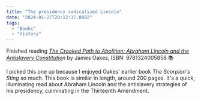 ```yaml
---
title: "The presidency radicalized Lincoln"
date: "2024-01-27T20:12:37.000Z"
tags: 
  - "Books"
  - "History"
---
```


Finished reading _[The Crooked Path to Abolition: Abraham Lincoln and the Antislavery Constitutio](https://micro.blog/books/9781324005858)n_ by James Oakes, ISBN: 9781324005858 📚

I picked this one up because I enjoyed Oakes' earlier book _The Scorpion's Sting_ so much. This book is similar in length, around 200 pages. It's a quick, illuminating read about Abraham Lincoln and the antislavery strategies of his presidency, culminating in the Thirteenth Amendment.
